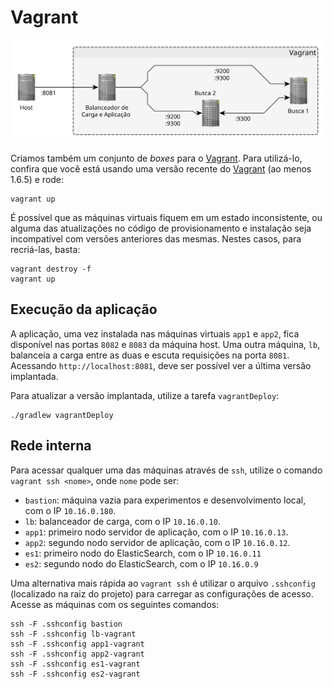 # Vagrant

[![Diagrama da rede no Vagrant](/desenvolvimento/ambiente-vagrant.svg)](/desenvolvimento/ambiente-vagrant.graphml)

Criamos também um conjunto de _boxes_ para o [Vagrant]. Para utilizá-lo, confira que você está usando uma versão recente do [Vagrant] (ao menos 1.6.5) e rode:

```
vagrant up
```

É possível que as máquinas virtuais fiquem em um estado inconsistente, ou alguma das atualizações no código de provisionamento e instalação seja incompatível com versões anteriores das mesmas. Nestes casos, para recriá-las, basta:

```
vagrant destroy -f
vagrant up
```

## Execução da aplicação

A aplicação, uma vez instalada nas máquinas virtuais `app1` e `app2`, fica disponível nas portas `8082` e `8083` da máquina host. Uma outra máquina, `lb`, balanceia a carga entre as duas e escuta requisições na porta `8081`. Acessando `http://localhost:8081`, deve ser possível ver a última versão implantada.
 
Para atualizar a versão implantada, utilize a tarefa `vagrantDeploy`: 

```
./gradlew vagrantDeploy
```

## Rede interna

Para acessar qualquer uma das máquinas através de `ssh`, utilize o comando `vagrant ssh <nome>`, onde `nome` pode ser:

- `bastion`: máquina vazia para experimentos e desenvolvimento local, com o IP `10.16.0.180`.
- `lb`: balanceador de carga, com o IP `10.16.0.10`.
- `app1`: primeiro nodo servidor de aplicação, com o IP `10.16.0.13`.
- `app2`: segundo nodo servidor de aplicação, com o IP `10.16.0.12`.
- `es1`: primeiro nodo do ElasticSearch, com o IP `10.16.0.11`
- `es2`: segundo nodo do ElasticSearch, com o IP `10.16.0.9`

Uma alternativa mais rápida ao `vagrant ssh` é utilizar o arquivo `.sshconfig` (localizado na raiz do projeto) para carregar as configurações de acesso. Acesse as máquinas com os seguintes comandos:

```
ssh -F .sshconfig bastion
ssh -F .sshconfig lb-vagrant
ssh -F .sshconfig app1-vagrant
ssh -F .sshconfig app2-vagrant
ssh -F .sshconfig es1-vagrant
ssh -F .sshconfig es2-vagrant
```

[Vagrant]:http://vagrantup.com
